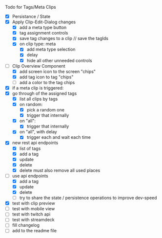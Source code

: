 Todo for Tags/Meta Clips

- [x] Persistance / State
- [x] Apply Clip-Edit-Dialog changes
  - [x] add a meta type button
  - [x] tag assignment controls
  - [x] save tag changes to a clip // save the tagIds
  - [x] on clip type: meta
       - [x] add meta type selection
       - [x] delay
       - [x] hide all other unneeded controls
- [ ] Clip Overview Component
  - [x] add screen icon to the screen "chips"
  - [x] add tag icon to tag "chips"
  - [ ] add a color to the tag chips
- [x]  if a meta clip is triggered:
  - [x] go through of the assigned tags
    - [x] list all clips by tags
    - [x] on random: 
      - [x] pick a random one
      - [x] trigger that internally
    - [x] on "all":
      - [x] trigger that internally
    - [x] on "all", with delay
      - [x] trigger each and wait each time
- [x] new rest api endpoints
  - [x] list of tags
  - [x] add a tag
  - [x] update
  - [x] delete
  - [x] delete must also remove all used places
- [ ] use api endpoints
  - [x] add a tag
  - [x] update
  - [x] delete
  - [ ] try to share the state / persistence operations
        to improve dev-speed
- [x] test with clip preview 
- [ ] test with mobile view
- [ ] test with twitch api
- [ ] test with streamdeck
- [ ] fill changelog
- [ ] add to the readme file
